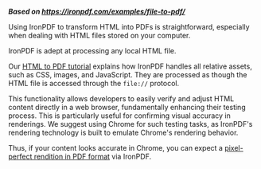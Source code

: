 ***Based on <https://ironpdf.com/examples/file-to-pdf/>***

Using IronPDF to transform HTML into PDFs is straightforward, especially when dealing with HTML files stored on your computer.

IronPDF is adept at processing any local HTML file.

Our [HTML to PDF tutorial](https://ironpdf.com/tutorials/html-to-pdf/) explains how IronPDF handles all relative assets, such as CSS, images, and JavaScript. They are processed as though the HTML file is accessed through the `file://` protocol.

This functionality allows developers to easily verify and adjust HTML content directly in a web browser, fundamentally enhancing their testing process. This is particularly useful for confirming visual accuracy in renderings. We suggest using Chrome for such testing tasks, as IronPDF's rendering technology is built to emulate Chrome's rendering behavior.

Thus, if your content looks accurate in Chrome, you can expect a [pixel-perfect rendition in PDF format](https://ironpdf.com/how-to/pixel-perfect-html-to-pdf/) via IronPDF.